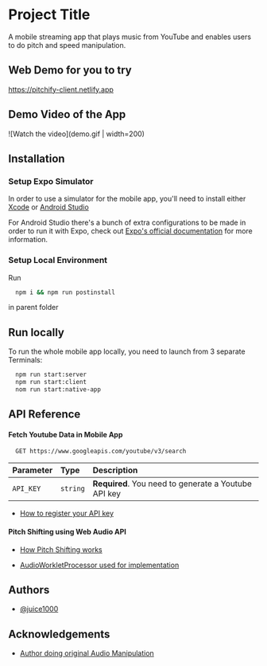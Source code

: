 # Project Title

A mobile streaming app that plays music from YouTube and enables users to do pitch and speed manipulation.

## Web Demo for you to try

https://pitchify-client.netlify.app

## Demo Video of the App

![Watch the video](demo.gif | width=200)

## Installation

### Setup Expo Simulator

In order to use a simulator for the mobile app, you'll need to install either [Xcode](https://apps.apple.com/us/app/xcode/id497799835?mt=12) or [Android Studio](https://developer.android.com/studio)

For Android Studio there's a bunch of extra configurations to be made in order to run it with Expo, check out [Expo's official documentation](https://docs.expo.dev/workflow/android-studio-emulator/) for more information.

### Setup Local Environment

Run

```bash
  npm i && npm run postinstall
```

in parent folder

## Run locally

To run the whole mobile app locally, you need to launch from 3 separate Terminals:

```bash
  npm run start:server
  npm run start:client
  nom run start:native-app
```

## API Reference

#### Fetch Youtube Data in Mobile App

```http
  GET https://www.googleapis.com/youtube/v3/search
```

| Parameter | Type     | Description                                          |
| :-------- | :------- | :--------------------------------------------------- |
| `API_KEY` | `string` | **Required**. You need to generate a Youtube API key |

- [How to register your API key](https://developers.google.com/youtube/v3/getting-started?hl=de)

#### Pitch Shifting using Web Audio API

- [How Pitch Shifting works](https://www.researchgate.net/publication/228756320_New_phase-vocoder_techniques_for_real-time_pitch_shifting)

- [AudioWorkletProcessor used for implementation](https://developer.mozilla.org/en-US/docs/Web/API/AudioWorkletProcessor)

## Authors

- [@juice1000](https://www.github.com/juice1000)

## Acknowledgements

- [Author doing original Audio Manipulation ](https://github.com/olvb)
